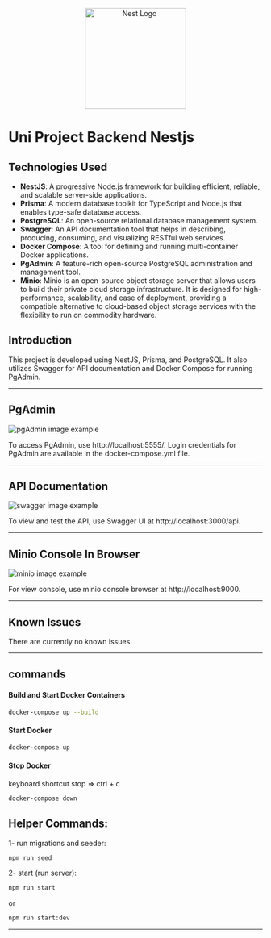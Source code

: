 <p align="center">
  <a href="http://nestjs.com/" target="blank"><img src="https://nestjs.com/img/logo-small.svg" width="200" alt="Nest Logo" /></a>
</p>

# Uni Project Backend Nestjs

## Technologies Used

- **NestJS**: A progressive Node.js framework for building efficient, reliable, and scalable server-side applications.
- **Prisma**: A modern database toolkit for TypeScript and Node.js that enables type-safe database access.
- **PostgreSQL**: An open-source relational database management system.
- **Swagger**: An API documentation tool that helps in describing, producing, consuming, and visualizing RESTful web services.
- **Docker Compose**: A tool for defining and running multi-container Docker applications.
- **PgAdmin**: A feature-rich open-source PostgreSQL administration and management tool.
- **Minio**: Minio is an open-source object storage server that allows users to build their private cloud storage infrastructure. It is designed for high-performance, scalability, and ease of deployment, providing a compatible alternative to cloud-based object storage services with the flexibility to run on commodity hardware.

## Introduction

This project is developed using NestJS, Prisma, and PostgreSQL. It also utilizes Swagger for API documentation and Docker Compose for running PgAdmin.

---

## PgAdmin

<img src="https://tu-graz-library.github.io/docs-repository/services/images/pgadmin-login.png?raw=true" alt="pgAdmin image example">

To access PgAdmin, use http://localhost:5555/. Login credentials for PgAdmin are available in the docker-compose.yml file.

---

## API Documentation

<img src="https://addons.mozilla.org/user-media/previews/full/192/192679.png?modified=1622132852" alt="swagger image example">

To view and test the API, use Swagger UI at http://localhost:3000/api.

---

## Minio Console In Browser

<img src="https://min.io/resources/img/home/features/interfaces.png" alt="minio image example">

For view console, use minio console browser at http://localhost:9000.

---

## Known Issues

There are currently no known issues.

---

## commands

#### Build and Start Docker Containers

```bash
docker-compose up --build
```

#### Start Docker

```bash
docker-compose up
```

#### Stop Docker

keyboard shortcut stop => ctrl + c

```bash
docker-compose down
```

## Helper Commands:

1- run migrations and seeder:

```bash
npm run seed
```

2- start (run server):

```bash
npm run start
```

or

```bash
npm run start:dev
```

---
